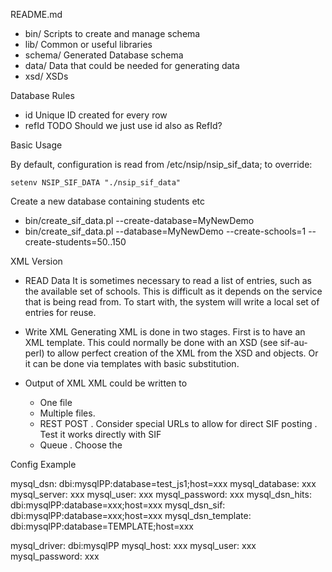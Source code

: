 README.md

 * bin/ 	Scripts to create and manage schema
 * lib/ 	Common or useful libraries
 * schema/ 	Generated Database schema
 * data/ 	Data that could be needed for generating data
 * xsd/		XSDs

Database Rules

 * id 		Unique ID created for every row
 * refId	TODO Should we just use id also as RefId?

Basic Usage

By default, configuration is read from /etc/nsip/nsip_sif_data; to override:
````
setenv NSIP_SIF_DATA "./nsip_sif_data"
````

 Create a new database containing students etc
 * bin/create_sif_data.pl --create-database=MyNewDemo
 * bin/create_sif_data.pl --database=MyNewDemo --create-schools=1 --create-students=50..150


XML Version

* READ Data
	It is sometimes necessary to read a list of entries, such as the available
	set of schools. This is difficult as it depends on the service that
	is being read from.
	To start with, the system will write a local set of entries for reuse.

* Write XML
	Generating XML is done in two stages. First is to have an XML template.
	This could normally be done with an XSD (see sif-au-perl) to allow perfect
	creation of the XML from the XSD and objects.
	Or it can be done via templates with basic substitution.

* Output of XML
	XML could be written to
	- One file
	- Multiple files.
	- REST POST
		. Consider special URLs to allow for direct SIF posting
		. Test it works directly with SIF
	- Queue
		. Choose the


Config Example

mysql_dsn: dbi:mysqlPP:database=test_js1;host=xxx
mysql_database: xxx
mysql_server: xxx
mysql_user: xxx
mysql_password: xxx
mysql_dsn_hits: dbi:mysqlPP:database=xxx;host=xxx
mysql_dsn_sif: dbi:mysqlPP:database=xxx;host=xxx
mysql_dsn_template: dbi:mysqlPP:database=TEMPLATE;host=xxx

mysql_driver: dbi:mysqlPP
mysql_host: xxx
mysql_user:  xxx
mysql_password:  xxx

